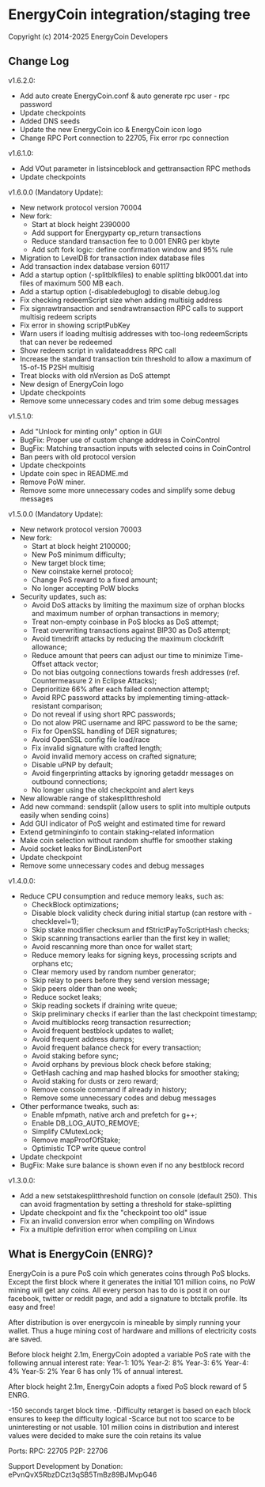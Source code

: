 EnergyCoin integration/staging tree
==================================

Copyright (c) 2014-2025 EnergyCoin Developers

Change Log
---------
v1.6.2.0:
- Add auto create EnergyCoin.conf & auto generate rpc user - rpc password
- Update checkpoints
- Added DNS seeds
- Update the new EnergyCoin ico & EnergyCoin icon logo
- Change RPC Port connection to 22705, Fix error rpc connection

v1.6.1.0:
- Add VOut parameter in listsinceblock and gettransaction RPC methods
- Update checkpoints

v1.6.0.0 (Mandatory Update):
- New network protocol version 70004
- New fork:
  * Start at block height 2390000
  * Add support for Energyparty op_return transactions
  * Reduce standard transaction fee to 0.001 ENRG per kbyte
  * Add soft fork logic: define confirmation window and 95% rule
- Migration to LevelDB for transaction index database files
- Add transaction index database version 60117
- Add a startup option (-splitblkfiles) to enable splitting blk0001.dat into files of maximum 500 MB each.
- Add a startup option (-disabledebuglog) to disable debug.log
- Fix checking redeemScript size when adding multisig address
- Fix signrawtransaction and sendrawtransaction RPC calls to support multisig redeem scripts
- Fix error in showing scriptPubKey
- Warn users if loading multisig addresses with too-long redeemScripts that can never be redeemed
- Show redeem script in validateaddress RPC call
- Increase the standard transaction txin threshold to allow a maximum of 15-of-15 P2SH multisig
- Treat blocks with old nVersion as DoS attempt
- New design of EnergyCoin logo
- Update checkpoints
- Remove some unnecessary codes and trim some debug messages

v1.5.1.0:
- Add "Unlock for minting only" option in GUI
- BugFix: Proper use of custom change address in CoinControl
- BugFix: Matching transaction inputs with selected coins in CoinControl
- Ban peers with old protocol version
- Update checkpoints
- Update coin spec in README.md
- Remove PoW miner.
- Remove some more unnecessary codes and simplify some debug messages

v1.5.0.0 (Mandatory Update):
- New network protocol version 70003
- New fork:
  * Start at block height 2100000;
  * New PoS minimum difficulty;
  * New target block time;
  * New coinstake kernel protocol;
  * Change PoS reward to a fixed amount;
  * No longer accepting PoW blocks
- Security updates, such as:
  * Avoid DoS attacks by limiting the maximum size of orphan blocks and maximum number of orphan transactions in memory;
  * Treat non-empty coinbase in PoS blocks as DoS attempt;
  * Treat overwriting transactions against BIP30 as DoS attempt;
  * Avoid timedrift attacks by reducing the maximum clockdrift allowance;
  * Reduce amount that peers can adjust our time to minimize Time-Offset attack vector;
  * Do not bias outgoing connections towards fresh addresses (ref. Countermeasure 2 in Eclipse Attacks);
  * Deprioritize 66% after each failed connection attempt;
  * Avoid RPC password attacks by implementing timing-attack-resistant comparison;
  * Do not reveal if using short RPC passwords;
  * Do not alow PRC username and RPC password to be the same;
  * Fix for OpenSSL handling of DER signatures;
  * Avoid OpenSSL config file load/race
  * Fix invalid signature with crafted length;
  * Avoid invalid memory access on crafted signature;
  * Disable uPNP by default;
  * Avoid fingerprinting attacks by ignoring getaddr messages on outbound connections;
  * No longer using the old checkpoint and alert keys
- New allowable range of stakesplitthreshold
- Add new command: sendsplit (allow users to split into multiple outputs easily when sending coins)
- Add GUI indicator of PoS weight and estimated time for reward
- Extend getmininginfo to contain staking-related information
- Make coin selection without random shuffle for smoother staking
- Avoid socket leaks for BindListenPort
- Update checkpoint
- Remove some unnecessary codes and debug messages

v1.4.0.0:
- Reduce CPU consumption and reduce memory leaks, such as:
  * CheckBlock optimizations;
  * Disable block validity check during initial startup (can restore with -checklevel=1);
  * Skip stake modifier checksum and fStrictPayToScriptHash checks;
  * Skip scanning transactions earlier than the first key in wallet;
  * Avoid rescanning more than once for wallet start;
  * Reduce memory leaks for signing keys, processing scripts and orphans etc;
  * Clear memory used by random number generator;
  * Skip relay to peers before they send version message;
  * Skip peers older than one week;
  * Reduce socket leaks;
  * Skip reading sockets if draining write queue;
  * Skip preliminary checks if earlier than the last checkpoint timestamp;
  * Avoid multiblocks reorg transaction resurrection;
  * Avoid frequent bestblock updates to wallet;
  * Avoid frequent address dumps;
  * Avoid frequent balance check for every transaction;
  * Avoid staking before sync;
  * Avoid orphans by previous block check before staking;
  * GetHash caching and map hashed blocks for smoother staking;
  * Avoid staking for dusts or zero reward;
  * Remove console command if already in history;
  * Remove some unnecessary codes and debug messages
- Other performance tweaks, such as:
  * Enable mfpmath, native arch and prefetch for g++;
  * Enable DB_LOG_AUTO_REMOVE;
  * Simplify CMutexLock;
  * Remove mapProofOfStake;
  * Optimistic TCP write queue control
- Update checkpoint
- BugFix: Make sure balance is shown even if no any bestblock record

v1.3.0.0:
- Add a new setstakesplitthreshold function on console (default 250). This can avoid fragmentation by setting a threshold for stake-splitting
- Update checkpoint and fix the "checkpoint too old" issue
- Fix an invalid conversion error when compiling on Windows
- Fix a multiple definition error when compiling on Linux

What is EnergyCoin (ENRG)?
------------------------

EnergyCoin is a pure PoS coin which generates coins through PoS blocks. Except the first block where it generates the initial 101 million coins, no PoW mining will get any coins. All every person has to do is post it on our facebook, twitter or reddit page, and add a signature to btctalk profile. Its easy and free!

After distribution is over energycoin is  mineable by simply running your wallet. Thus a huge mining cost of hardware and millions of electricity costs are saved.

Before block height 2.1m, EnergyCoin adopted a variable PoS rate with the following annual interest rate:
Year-1: 10%
Year-2: 8%
Year-3: 6%
Year-4: 4%
Year-5: 2%
Year 6 has only 1% of annual interest.

After block height 2.1m, EnergyCoin adopts a fixed PoS block reward of 5 ENRG.

-150 seconds target block time.
-Difficulty retarget is based on each block ensures to keep the difficulty logical
-Scarce but not too scarce to be uninteresting or not usable. 101 million coins in distribution and interest values were decided to make sure the coin retains its value


Ports:
RPC:	22705
P2P:	22706


Support Development by Donation: ePvnQvX5RbzDCzt3qSB5TmBz89BJMvpG46

